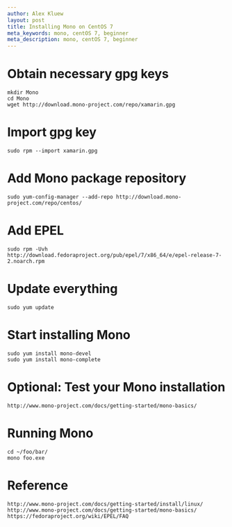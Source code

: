 ```yaml
---
author: Alex Kluew
layout: post
title: Installing Mono on CentOS 7
meta_keywords: mono, centOS 7, beginner
meta_description: mono, centOS 7, beginner
---
```


# Obtain necessary gpg keys
	mkdir Mono
	cd Mono
	wget http://download.mono-project.com/repo/xamarin.gpg

# Import gpg key
	sudo rpm --import xamarin.gpg

# Add Mono package repository
	sudo yum-config-manager --add-repo http://download.mono-project.com/repo/centos/

# Add EPEL
	sudo rpm -Uvh http://download.fedoraproject.org/pub/epel/7/x86_64/e/epel-release-7-2.noarch.rpm

# Update everything
	sudo yum update

# Start installing Mono
	sudo yum install mono-devel
	sudo yum install mono-complete

# Optional: Test your Mono installation
	http://www.mono-project.com/docs/getting-started/mono-basics/

# Running Mono
	cd ~/foo/bar/
	mono foo.exe

# Reference
	http://www.mono-project.com/docs/getting-started/install/linux/
	http://www.mono-project.com/docs/getting-started/mono-basics/
	https://fedoraproject.org/wiki/EPEL/FAQ
